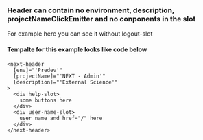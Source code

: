 ### Header can contain no environment, description, projectNameClickEmitter and no conponents in the slot

For example here you can see it without logout-slot

#### Tempalte for this example looks like code below

```
<next-header
  [env]="'Predev'"
  [projectName]="'NEXT - Admin'"
  [description]="'External Science'"
>
  <div help-slot>
    some buttons here
  </div>
  <div user-name-slot>
    user name and href="/" here
  </div>
</next-header>
```
